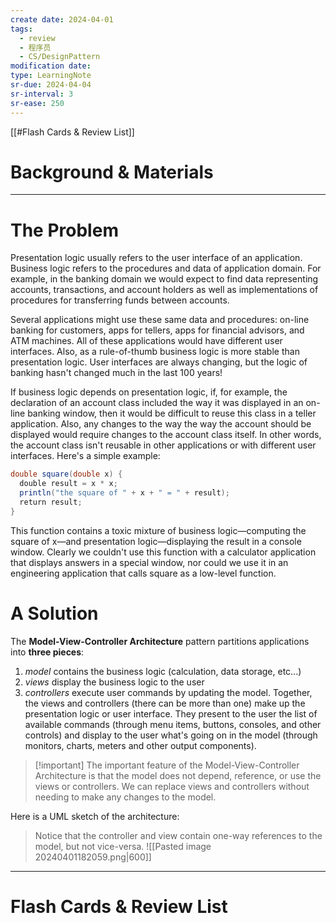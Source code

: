 ```yaml
---
create date: 2024-04-01
tags:
  - review
  - 程序员
  - CS/DesignPattern
modification date: 
type: LearningNote
sr-due: 2024-04-04
sr-interval: 3
sr-ease: 250
---
```


[[#Flash Cards & Review List]]
# Background & Materials
---
# The Problem
Presentation logic usually refers to the user interface of an application. Business logic refers to the procedures and data of application domain. For example, in the banking domain we would expect to find data representing accounts, transactions, and account holders as well as implementations of procedures for transferring funds between accounts.

Several applications might use these same data and procedures: on-line banking for customers, apps for tellers, apps for financial advisors, and ATM machines. All of these applications would have different user interfaces. Also, as a rule-of-thumb business logic is more stable than presentation logic. User interfaces are always changing, but the logic of banking hasn't changed much in the last 100 years!

If business logic depends on presentation logic, if, for example, the declaration of an account class included the way it was displayed in an on-line banking window, then it would be difficult to reuse this class in a teller application. Also, any changes to the way the way the account should be displayed would require changes to the account class itself. In other words, the account class isn't reusable in other applications or with different user interfaces.
Here's a simple example:
```java
double square(double x) {  
  double result = x * x;  
  println("the square of " + x + " = " + result);  
  return result;  
}
```
This function contains a toxic mixture of business logic—computing the square of x—and presentation logic—displaying the result in a console window. Clearly we couldn't use this function with a calculator application that displays answers in a special window, nor could we use it in an engineering application that calls square as a low-level function.
# A Solution
The **Model-View-Controller Architecture** pattern partitions applications into **three pieces**: 
1. *model* contains the business logic (calculation, data storage, etc...)
2. *views* display the business logic to the user
3. *controllers* execute user commands by updating the model. 
Together, the views and controllers (there can be more than one) make up the presentation logic or user interface. They present to the user the list of available commands (through menu items, buttons, consoles, and other controls) and display to the user what's going on in the model (through monitors, charts, meters and other output components).


>[!important] The important feature of the Model-View-Controller Architecture is that the model does not depend, reference, or use the views or controllers. We can replace views and controllers without needing to make any changes to the model.

Here is a UML sketch of the architecture:
>Notice that the controller and view contain one-way references to the model, but not vice-versa.
![[Pasted image 20240401182059.png|600]]

---
# Flash Cards & Review List
